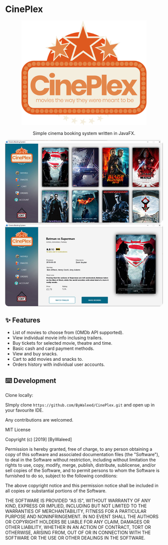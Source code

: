 # CinePlex

<p align="center">
  <a href="https://www.csswand.dev/">
    <img width="400" src="https://github.com/ByWaleed/CinePlex/blob/master/src/main/resources/images/logo.png?raw=true">
  </a>
</p>

<div align="center">
<p>Simple cinema booking system written in JavaFX.</p>

</div>

<img width="1000" src="https://github.com/ByWaleed/CinePlex/blob/master/public/preview%201.jpg?raw=true" style="border-radius: 10px"> <img  width="1000"  src="https://github.com/ByWaleed/CinePlex/blob/master/public/preview%202.jpg?raw=true"  style="border-radius: 10px"/>

## ✨ Features

- List of movies to choose from (OMDb API supported).
- View individual movie info inclusing trailers.
- Buy tickets for selected movie, theatre and time.
- Basic cash and card payment methods.
- View and buy snacks.
- Cart to add movies and snacks to.
- Orders history with individual user accounts.

## ⌨️ Development

Clone locally:

SImply clone ```https://github.com/ByWaleed/CinePlex.git``` and open up in your favourite IDE. 

Any contributions are welcomed.



MIT License

Copyright (c) [2019] [ByWaleed]

Permission is hereby granted, free of charge, to any person obtaining a copy
of this software and associated documentation files (the "Software"), to deal
in the Software without restriction, including without limitation the rights
to use, copy, modify, merge, publish, distribute, sublicense, and/or sell
copies of the Software, and to permit persons to whom the Software is
furnished to do so, subject to the following conditions:

The above copyright notice and this permission notice shall be included in all
copies or substantial portions of the Software.

THE SOFTWARE IS PROVIDED "AS IS", WITHOUT WARRANTY OF ANY KIND, EXPRESS OR
IMPLIED, INCLUDING BUT NOT LIMITED TO THE WARRANTIES OF MERCHANTABILITY,
FITNESS FOR A PARTICULAR PURPOSE AND NONINFRINGEMENT. IN NO EVENT SHALL THE
AUTHORS OR COPYRIGHT HOLDERS BE LIABLE FOR ANY CLAIM, DAMAGES OR OTHER
LIABILITY, WHETHER IN AN ACTION OF CONTRACT, TORT OR OTHERWISE, ARISING FROM,
OUT OF OR IN CONNECTION WITH THE SOFTWARE OR THE USE OR OTHER DEALINGS IN THE
SOFTWARE.
